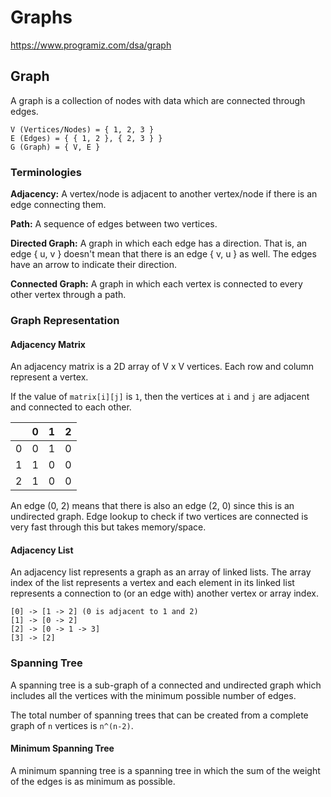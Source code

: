 # Graphs

<https://www.programiz.com/dsa/graph>

## Graph

A graph is a collection of nodes with data which are connected through edges.

```text
V (Vertices/Nodes) = { 1, 2, 3 }
E (Edges) = { { 1, 2 }, { 2, 3 } }
G (Graph) = { V, E }
```

### Terminologies

**Adjacency:** A vertex/node is adjacent to another vertex/node if there is an edge connecting them.

**Path:** A sequence of edges between two vertices.

**Directed Graph:** A graph in which each edge has a direction. That is, an edge { u, v } doesn't mean that there is an edge { v, u } as well. The edges have an arrow to indicate their direction.

**Connected Graph:** A graph in which each vertex is connected to every other vertex through a path.

### Graph Representation

#### Adjacency Matrix

An adjacency matrix is a 2D array of V x V vertices. Each row and column represent a vertex.

If the value of `matrix[i][j]` is `1`, then the vertices at `i` and `j` are adjacent and connected to each other.

|     | 0   | 1   | 2   |
| --- | --- | --- | --- |
| 0   | 0   | 1   | 0   |
| 1   | 1   | 0   | 0   |
| 2   | 1   | 0   | 0   |

An edge (0, 2) means that there is also an edge (2, 0) since this is an undirected graph. Edge lookup to check if two vertices are connected is very fast through this but takes memory/space.

#### Adjacency List

An adjacency list represents a graph as an array of linked lists. The array index of the list represents a vertex and each element in its linked list represents a connection to (or an edge with) another vertex or array index.

```
[0] -> [1 -> 2] (0 is adjacent to 1 and 2)
[1] -> [0 -> 2]
[2] -> [0 -> 1 -> 3]
[3] -> [2]
```

### Spanning Tree

A spanning tree is a sub-graph of a connected and undirected graph which includes all the vertices with the minimum possible number of edges.

The total number of spanning trees that can be created from a complete graph of `n` vertices is `n^(n-2)`.

#### Minimum Spanning Tree

A minimum spanning tree is a spanning tree in which the sum of the weight of the edges is as minimum as possible.
